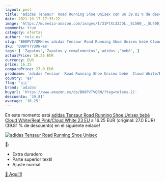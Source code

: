 ```yaml
---
layout: post
title: 'adidas Tensaur  Road Running Shoe Unisex con un 39.81 % de descuento'
date: 2021-10-17 17:35:22
image: 'https://m.media-amazon.com/images/I/31FtXc33JDL._SL500_._SL400_.jpg'
comments: true
category: ofertas
author: 'tole.es'
slug: 'B08PVTVQRN-es adidas Tensaur Road Running Shoe Unisex bebé Cloud...'
sku: 'B08PVTVQRN-es'
tags: [ 'Zapatos','Zapatos y complementos','adidas','bebé', ]
actualPrice: 16.25 EUR
currency: EUR
price: 16.25
comparePrice: 27.0 EUR
prodname: 'adidas Tensaur  Road Running Shoe Unisex bebé  Cloud White/Real Pink/Cloud White  23 EU'
country: 'es'
flag: '🇪🇸'
brand: 'adidas'
buyurl: 'https://www.amazon.es/dp/B08PVTVQRN/?tag=tolees-21'
descuento: '39.81'
average: '16.25'
---
```


En este momento está [adidas Tensaur  Road Running Shoe Unisex bebé  Cloud White/Real Pink/Cloud White  23 EU](https://www.amazon.es/dp/B08PVTVQRN/?tag=tolees-21) a 16.25 EUR (original: 27.0 EUR) (39.81 %  de descuento) en el siguiente enlace!

[![adidas Tensaur  Road Running Shoe Unisex](https://m.media-amazon.com/images/I/31FtXc33JDL._SL500_._SL400_.jpg)](https://www.amazon.es/dp/B08PVTVQRN/?tag=tolees-21)

🔎:

- Extra duradero
- Parte superior textil
- Ajuste normal

[🛒 Aquí!!!](https://www.amazon.es/dp/B08PVTVQRN/?tag=tolees-21)
